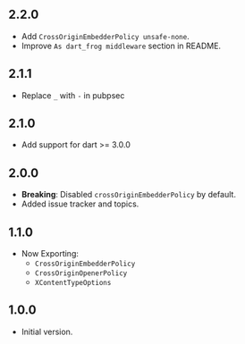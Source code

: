 ## 2.2.0

- Add `CrossOriginEmbedderPolicy unsafe-none`.
- Improve `As dart_frog middleware` section in README.

## 2.1.1

- Replace `_` with `-` in pubpsec

## 2.1.0

- Add support for dart >= 3.0.0

## 2.0.0

- **Breaking**: Disabled `crossOriginEmbedderPolicy` by default.
- Added issue tracker and topics.

## 1.1.0

- Now Exporting:
  - `CrossOriginEmbedderPolicy`
  - `CrossOriginOpenerPolicy`
  - `XContentTypeOptions`

## 1.0.0

- Initial version.

